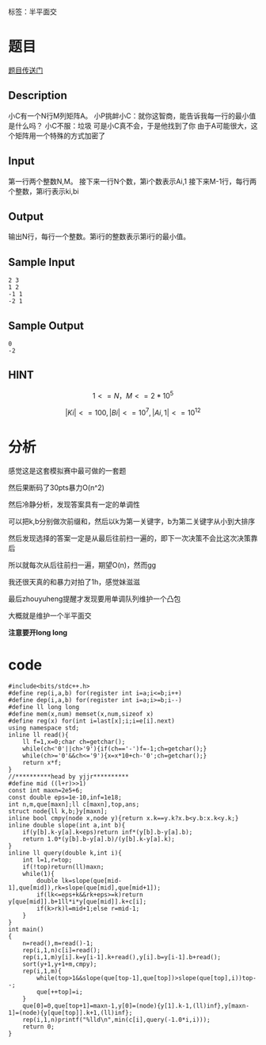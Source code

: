 ﻿---
subtitle: "单调队列维护半平面交"
tags: 
 - 数据结构-单调队列
 - 计算几何-半平面交
grammar_cjkRuby: true
catalog: true
layout:  post
header-img: "img/header/P40.jpg"
preview-img: "/img/preview/P40.jpg"
---
标签：半平面交

# 题目

[题目传送门](http://www.lydsy.com/JudgeOnline/problem.php?id=4194)

## Description

小C有一个N行M列矩阵A。
小P挑衅小C：就你这智商，能告诉我每一行的最小值是什么吗？
小C不服：垃圾
可是小C真不会，于是他找到了你
由于A可能很大，这个矩阵用一个特殊的方式加密了

## Input

第一行两个整数N,M。
接下来一行N个数，第i个数表示Ai,1
接下来M-1行，每行两个整数，第i行表示ki,bi
## Output

输出N行，每行一个整数。第i行的整数表示第i行的最小值。
## Sample Input
```
2 3
1 2
-1 1
-2 1
```
## Sample Output
```
0
-2
```
## HINT

$$1<=N，M<=2*10^5$$

$$|Ki|<=100,|Bi|<=10^7,|Ai,1|<=10^{12}$$

# 分析

感觉这是这套模拟赛中最可做的一套题

然后果断码了30pts暴力O(n^2)

然后冷静分析，发现答案具有一定的单调性

可以把k,b分别做次前缀和，然后以k为第一关键字，b为第二关键字从小到大排序

然后发现选择的答案一定是从最后往前扫一遍的，即下一次决策不会比这次决策靠后

所以就每次从后往前扫一遍，期望O(n)，然而gg

我还很天真的和暴力对拍了1h，感觉妹滋滋

最后zhouyuheng提醒才发现要用单调队列维护一个凸包

大概就是维护一个半平面交

**注意要开long long**

# code
```
#include<bits/stdc++.h>
#define rep(i,a,b) for(register int i=a;i<=b;i++)
#define dep(i,a,b) for(register int i=a;i>=b;i--)
#define ll long long
#define mem(x,num) memset(x,num,sizeof x)
#define reg(x) for(int i=last[x];i;i=e[i].next)
using namespace std;
inline ll read(){
	ll f=1,x=0;char ch=getchar();
	while(ch<'0'||ch>'9'){if(ch=='-')f=-1;ch=getchar();}
	while(ch>='0'&&ch<='9'){x=x*10+ch-'0';ch=getchar();}
	return x*f;
}
//**********head by yjjr**********
#define mid ((l+r)>>1)
const int maxn=2e5+6;  
const double eps=1e-10,inf=1e18;  
int n,m,que[maxn];ll c[maxn],top,ans; 
struct node{ll k,b;}y[maxn];  
inline bool cmpy(node x,node y){return x.k==y.k?x.b<y.b:x.k<y.k;}
inline double slope(int a,int b){  
    if(y[b].k-y[a].k<eps)return inf*(y[b].b-y[a].b);
	return 1.0*(y[b].b-y[a].b)/(y[b].k-y[a].k);  
}  
inline ll query(double k,int i){  
    int l=1,r=top;  
    if(!top)return(ll)maxn;  
    while(1){  
        double lk=slope(que[mid-1],que[mid]),rk=slope(que[mid],que[mid+1]);  
        if(lk<=eps+k&&rk+eps>=k)return y[que[mid]].b+1ll*i*y[que[mid]].k+c[i];  
        if(k>rk)l=mid+1;else r=mid-1;  
    }  
}  
int main()
{
	n=read(),m=read()-1;
	rep(i,1,n)c[i]=read();
	rep(i,1,m)y[i].k=y[i-1].k+read(),y[i].b=y[i-1].b+read();
	sort(y+1,y+1+m,cmpy);
	rep(i,1,m){
		while(top>1&&slope(que[top-1],que[top])>slope(que[top],i))top--;
		que[++top]=i;
	}        
	que[0]=0,que[top+1]=maxn-1,y[0]=(node){y[1].k-1,(ll)inf},y[maxn-1]=(node){y[que[top]].k+1,(ll)inf};  
    rep(i,1,n)printf("%lld\n",min(c[i],query(-1.0*i,i)));  
	return 0;
}
```